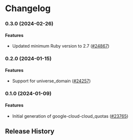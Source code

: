 # Changelog

### 0.3.0 (2024-02-26)

#### Features

* Updated minimum Ruby version to 2.7 ([#24867](https://github.com/googleapis/google-cloud-ruby/issues/24867)) 

### 0.2.0 (2024-01-15)

#### Features

* Support for universe_domain ([#24257](https://github.com/googleapis/google-cloud-ruby/issues/24257)) 

### 0.1.0 (2024-01-09)

#### Features

* Initial generation of google-cloud-cloud_quotas ([#23765](https://github.com/googleapis/google-cloud-ruby/issues/23765)) 

## Release History

